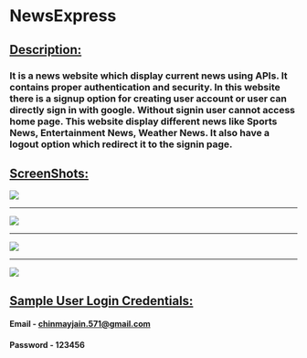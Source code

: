 # NewsExpress

## <ins>Description:</ins>
### It is a news website which display current news using APIs. It contains proper authentication and security. In this website there is a signup option for creating user account or user can directly sign in with google. Without signin user cannot access home page. This website display different news like Sports News, Entertainment News, Weather News. It also have a logout option which redirect it to the signin page.

## <ins>ScreenShots:</ins>
<img src="https://user-images.githubusercontent.com/66813313/205493285-a6b9931d-dc63-4b68-a1c5-44643cc6ec0f.png"> 
<hr>
<img src="https://user-images.githubusercontent.com/66813313/205493316-4bf2c93e-4590-4b52-bb85-84b8ab001d08.png">
<hr>
<img src="https://user-images.githubusercontent.com/66813313/205493565-cfbc42b1-a6a1-4d9a-8672-7a6aba30d91b.png">
<hr>
<img src="https://user-images.githubusercontent.com/66813313/205493354-7556c175-b4a2-4a1f-a4fe-4bfad0a8c065.png">


## <ins>Sample User Login Credentials:</ins>
#### Email - chinmayjain.571@gmail.com
#### Password - 123456

